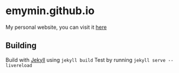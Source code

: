 # emymin.github.io
My personal website, you can visit it [here](http://emymin.github.io)

## Building
Build with [Jekyll](https://jekyllrb.com/) using ```jekyll build```
Test by running ```jekyll serve --livereload```